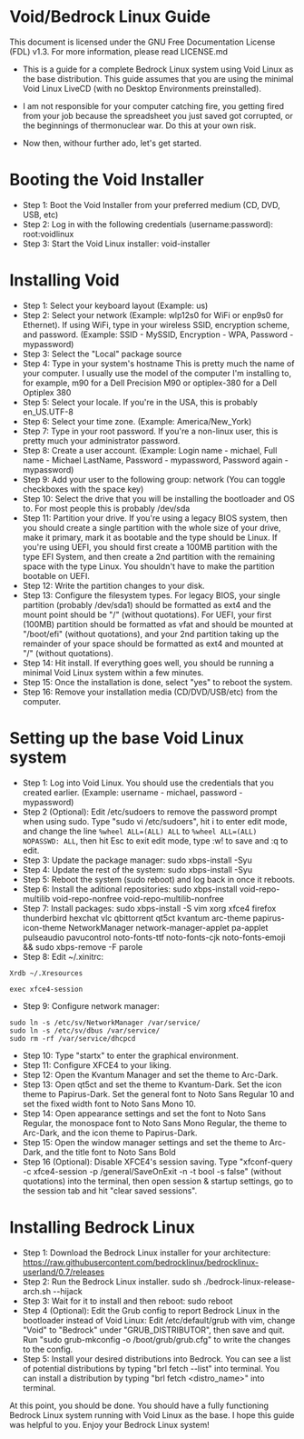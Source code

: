 # Void/Bedrock Linux Guide
This document is licensed under the GNU Free Documentation License (FDL) v1.3. For more information, please read LICENSE.md

- This is a guide for a complete Bedrock Linux system using Void Linux as the base distribution. This guide assumes that you are using the minimal Void Linux LiveCD (with no Desktop Environments preinstalled).

- I am not responsible for your computer catching fire, you getting fired from your job because the spreadsheet you just saved got corrupted, or the beginnings of thermonuclear war. Do this at your own risk.

- Now then, withour further ado, let's get started.

# Booting the Void Installer
- Step 1: Boot the Void Installer from your preferred medium (CD, DVD, USB, etc)
- Step 2: Log in with the following credentials (username:password): root:voidlinux
- Step 3: Start the Void Linux installer: void-installer

# Installing Void
- Step 1: Select your keyboard layout (Example: us)
- Step 2: Select your network (Example: wlp12s0 for WiFi or enp9s0 for Ethernet). If using WiFi, type in your wireless SSID, encryption scheme, and password. (Example: SSID - MySSID, Encryption - WPA, Password - mypassword)
- Step 3: Select the "Local" package source
- Step 4: Type in your system's hostname This is pretty much the name of your computer. I usually use the model of the computer I'm installing to, for example, m90 for a Dell Precision M90 or optiplex-380 for a Dell Optiplex 380
- Step 5: Select your locale. If you're in the USA, this is probably en_US.UTF-8
- Step 6: Select your time zone. (Example: America/New_York)
- Step 7: Type in your root password. If you're a non-linux user, this is pretty much your administrator password.
- Step 8: Create a user account. (Example: Login name - michael, Full name - Michael LastName, Password - mypassword, Password again - mypassword)
- Step 9: Add your user to the following group: network (You can toggle checkboxes with the space key)
- Step 10: Select the drive that you will be installing the bootloader and OS to. For most people this is probably /dev/sda
- Step 11: Partition your drive. If you're using a legacy BIOS system, then you should create a single partition with the whole size of your drive, make it primary, mark it as bootable and the type should be Linux. If you're using UEFI, you should first create a 100MB partition with the type EFI System, and then create a 2nd partition with the remaining space with the type Linux. You shouldn't have to make the partition bootable on UEFI.
- Step 12: Write the partition changes to your disk.
- Step 13: Configure the filesystem types. For legacy BIOS, your single partition (probably /dev/sda1) should be formatted as ext4 and the mount point should be "/" (without quotations). For UEFI, your first (100MB) partition should be formatted as vfat and should be mounted at "/boot/efi" (without quotations), and your 2nd partition taking up the remainder of your space should be formatted as ext4 and mounted at "/" (without quotations).
- Step 14: Hit install. If everything goes well, you should be running a minimal Void Linux system within a few minutes.
- Step 15: Once the installation is done, select "yes" to reboot the system.
- Step 16: Remove your installation media (CD/DVD/USB/etc) from the computer.

# Setting up the base Void Linux system
- Step 1: Log into Void Linux. You should use the credentials that you created earlier. (Example: username - michael, password - mypassword)
- Step 2 (Optional): Edit /etc/sudoers to remove the password prompt when using sudo. Type "sudo vi /etc/sudoers", hit i to enter edit mode, and change the line `%wheel ALL=(ALL) ALL` to `%wheel ALL=(ALL) NOPASSWD: ALL`, then hit Esc to exit edit mode, type :w! to save and :q to edit.
- Step 3: Update the package manager: sudo xbps-install -Syu
- Step 4: Update the rest of the system: sudo xbps-install -Syu
- Step 5: Reboot the system (sudo reboot) and log back in once it reboots.
- Step 6: Install the aditional repositories: sudo xbps-install void-repo-multilib void-repo-nonfree void-repo-multilib-nonfree
- Step 7: Install packages: sudo xbps-install -S vim xorg xfce4 firefox thunderbird hexchat vlc qbittorrent qt5ct kvantum arc-theme papirus-icon-theme NetworkManager network-manager-applet pa-applet pulseaudio pavucontrol noto-fonts-ttf noto-fonts-cjk noto-fonts-emoji && sudo xbps-remove -F parole
- Step 8: Edit ~/.xinitrc:
```
Xrdb ~/.Xresources

exec xfce4-session
```
- Step 9: Configure network manager:
```
sudo ln -s /etc/sv/NetworkManager /var/service/
sudo ln -s /etc/sv/dbus /var/service/
sudo rm -rf /var/service/dhcpcd
```
- Step 10: Type "startx" to enter the graphical environment.
- Step 11: Configure XFCE4 to your liking.
- Step 12: Open the Kvantum Manager and set the theme to Arc-Dark.
- Step 13: Open qt5ct and set the theme to Kvantum-Dark. Set the icon theme to Papirus-Dark. Set the general font to Noto Sans Regular 10 and set the fixed width font to Noto Sans Mono 10.
- Step 14: Open appearance settings and set the font to Noto Sans Regular, the monospace font to Noto Sans Mono Regular, the theme to Arc-Dark, and the icon theme to Papirus-Dark.
- Step 15: Open the window manager settings and set the theme to Arc-Dark, and the title font to Noto Sans Bold
- Step 16 (Optional): Disable XFCE4's session saving. Type "xfconf-query -c xfce4-session -p /general/SaveOnExit -n -t bool -s false" (without quotations) into the terminal, then open session & startup settings, go to the session tab and hit "clear saved sessions".

# Installing Bedrock Linux
- Step 1: Download the Bedrock Linux installer for your architecture: https://raw.githubusercontent.com/bedrocklinux/bedrocklinux-userland/0.7/releases
- Step 2: Run the Bedrock Linux installer. sudo sh ./bedrock-linux-release-arch.sh --hijack
- Step 3: Wait for it to install and then reboot: sudo reboot
- Step 4 (Optional): Edit the Grub config to report Bedrock Linux in the bootloader instead of Void Linux: Edit /etc/default/grub with vim, change "Void" to "Bedrock" under "GRUB_DISTRIBUTOR", then save and quit. Run "sudo grub-mkconfig -o /boot/grub/grub.cfg" to write the changes to the config.
- Step 5: Install your desired distributions into Bedrock. You can see a list of potential distributions by typing "brl fetch --list" into terminal. You can install a distribution by typing "brl fetch <distro_name>" into terminal.

At this point, you should be done. You should have a fully functioning Bedrock Linux system running with Void Linux as the base. I hope this guide was helpful to you. Enjoy your Bedrock Linux system!
